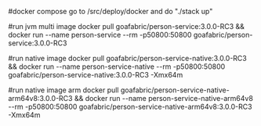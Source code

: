 #docker compose
go to /src/deploy/docker and do "./stack up"

#run jvm multi image
docker pull goafabric/person-service:3.0.0-RC3 && docker run --name person-service --rm -p50800:50800 goafabric/person-service:3.0.0-RC3

#run native image
docker pull goafabric/person-service-native:3.0.0-RC3 && docker run --name person-service-native --rm -p50800:50800 goafabric/person-service-native:3.0.0-RC3 -Xmx64m

#run native image arm
docker pull goafabric/person-service-native-arm64v8:3.0.0-RC3 && docker run --name person-service-native-arm64v8 --rm -p50800:50800 goafabric/person-service-native-arm64v8:3.0.0-RC3 -Xmx64m
